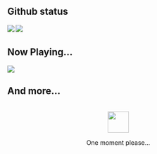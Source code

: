 <h2>Github status</h2>
<a href="https://github.com/anuraghazra/github-readme-stats">
  <img align="left" src="https://github-readme-stats.vercel.app/api?username=787B-R26B&count_private=true&show_icons=true&theme=github_dark_dimmed" />
</a>
<a href="https://github.com/anuraghazra/github-readme-stats">
  <img align="left" src="https://github-readme-stats.vercel.app/api/top-langs/?username=787B-R26B&theme=github_dark_dimmed&layout=compact" />
</a>　　

<br clear="both" />

<h2>Now Playing...</h2>  

<p align="left">
  <a href="https://spotify-github-profile.kittinanx.com/api/view?uid=31qk2fz7rgwcfgm53jyvy4pphl6m&redirect=true">
    <img src="https://spotify-github-profile.kittinanx.com/api/view?uid=31qk2fz7rgwcfgm53jyvy4pphl6m&cover_image=true&theme=spotify-embed&show_offline=true&background_color=c12f2f&interchange=false&profanity=false&bar_color=53b14f&bar_color_cover=false&mode=dark">
  </a>
</p>

<h2>And more...</h2>  
<div align="center">
  <br>
  <a href="https://github.com/grikomsn/"><img src="https://github.githubassets.com/images/mona-loading-dark.gif" width="48" height="48"></a>
  <p>One moment please...</p>
  <br>
  <br>
</a>
